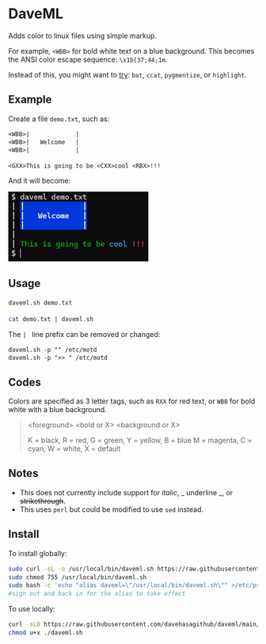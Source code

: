 # DaveML

Adds color to linux files using simple markup.

For example, `<WBB>` for bold white text on a blue background. This becomes
the ANSI color escape sequence: `\x1b[37;44;1m`.

Instead of this, you might want to
[try](https://stackoverflow.com/questions/7851134/syntax-highlighting-colorizing-cat):
`bat`, `ccat`, `pygmentize`, or `highlight`.

## Example

Create a file `demo.txt`, such as:

```text
<WBB>|             |
<WBB>|   Welcome   |
<WBB>|             |

<GXX>This is going to be <CXX>cool <RBX>!!!
```

And it will become:

<img alt="screenshot" src="./sample.png" />

## Usage

```bash
daveml.sh demo.txt

cat demo.txt | daveml.sh
```

The `| ` line prefix can be removed or changed:

```
daveml.sh -p "" /etc/motd
daveml.sh -p ">> " /etc/motd
```

## Codes

Colors are specified as 3 letter tags, such as `RXX` for red text, or `WBB` for bold white with a blue background.

> &lt;foreground&gt; &lt;bold or X&gt; &lt;background or X&gt;
>
> K = black, R = red, G = green, Y = yellow, B = blue
> M = magenta, C = cyan, W = white, X = default

## Notes

- This does not currently include support for _italic_, _ underline _, or ~~strikethrough~~.
- This uses `perl` but could be modified to use `sed` instead.

## Install

To install globally:
```bash
sudo curl -sL -o /usr/local/bin/daveml.sh https://raw.githubusercontent.com/davehasagithub/daveml/main/daveml.sh
sudo chmod 755 /usr/local/bin/daveml.sh
sudo bash -c 'echo "alias daveml=\"/usr/local/bin/daveml.sh\"" >/etc/profile.d/daveml-alias.sh'
#sign out and back in for the alias to take effect
```

To use locally:
```bash
curl -sLO https://raw.githubusercontent.com/davehasagithub/daveml/main/daveml.sh
chmod u+x ./daveml.sh
```
